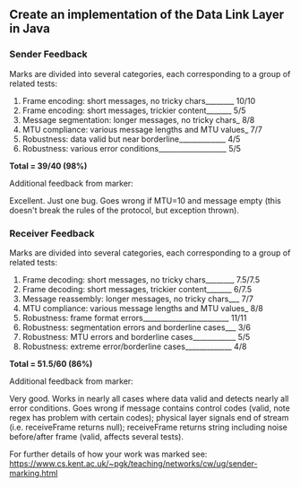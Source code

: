 ## Create an implementation of the Data Link Layer in Java

### Sender Feedback

Marks are divided into several categories, each corresponding to a group
of related tests:

1) Frame encoding: short messages, no tricky chars________ 10/10
2) Frame encoding: short messages, trickier content_______ 5/5
3) Message segmentation: longer messages, no tricky chars_ 8/8
4) MTU compliance: various message lengths and MTU values_ 7/7
5) Robustness: data valid but near borderline_____________ 4/5
6) Robustness: various error conditions___________________ 5/5

**Total = 39/40 (98%)**

Additional feedback from marker:

Excellent. Just one bug. Goes wrong if MTU=10 and message empty (this
doesn't break the rules of the protocol, but exception thrown).

### Receiver Feedback

Marks are divided into several categories, each corresponding to a group
of related tests:

1) Frame decoding: short messages, no tricky chars________ 7.5/7.5
2) Frame decoding: short messages, trickier content_______ 6/7.5
3) Message reassembly: longer messages, no tricky chars___ 7/7
4) MTU compliance: various message lengths and MTU values_ 8/8
5) Robustness: frame format errors________________________ 11/11
6) Robustness: segmentation errors and borderline cases___ 3/6
7) Robustness: MTU errors and borderline cases____________ 5/5
8) Robustness: extreme error/borderline cases_____________ 4/8

**Total = 51.5/60 (86%)**

Additional feedback from marker:

Very good. Works in nearly all cases where data valid and detects nearly
all error conditions. Goes wrong if message contains control codes
(valid, note regex has problem with certain codes); physical layer
signals end of stream (i.e. receiveFrame returns null); receiveFrame
returns string including noise before/after frame (valid, affects
several tests).


For further details of how your work was marked see:
https://www.cs.kent.ac.uk/~pgk/teaching/networks/cw/ug/sender-marking.html

